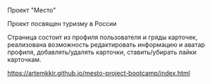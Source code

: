Проект "Место"

Проект посвящен туризму в России

Страница состоит из профиля пользователя и гряды карточек, реализована возможность редактировать информацию и аватар профиля, добавлять/удалять карточки, ставить/убирать лайки карточкам.

https://artemkkir.github.io/mesto-project-bootcamp/index.html